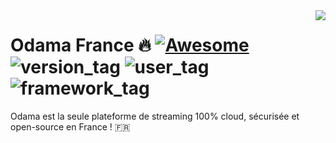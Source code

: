 <img src="https://zupimages.net/up/22/28/exo5.png" align="right" />

# Odama France 🔥 [![Awesome](https://cdn.jsdelivr.net/gh/sindresorhus/awesome@d7305f38d29fed78fa85652e3a63e154dd8e8829/media/badge.svg)](https://github.com/SkyX-ID-FR/Odama-France#readme) ![version_tag](https://img.shields.io/badge/Version-BETA-green) ![user_tag](https://img.shields.io/badge/User-10K-red) ![framework_tag](https://img.shields.io/badge/Framework-NextJS-blue) 

Odama est la seule plateforme de streaming 100% cloud, sécurisée et open-source en France ! 🇫🇷
